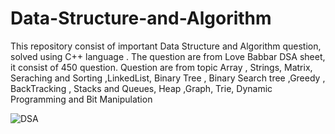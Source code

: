 # Data-Structure-and-Algorithm
This repository consist of important Data Structure and Algorithm question, solved  using C++ language . 
The question are from Love Babbar DSA sheet, it consist of 450 question. Question are from topic Array , Strings, 
Matrix, Seraching and Sorting ,LinkedList, Binary Tree , Binary Search tree ,Greedy , BackTracking , Stacks and Queues, 
Heap ,Graph, Trie, Dynamic Programming and Bit Manipulation 


![DSA](https://user-images.githubusercontent.com/66161514/146414977-055b538d-674c-4eb4-85ab-a6c8befb75b1.jpeg)
